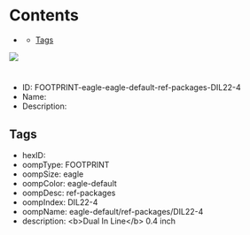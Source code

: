 



Contents
========

* [](#)
	* [Tags](#tags)
  
![][im]
# 

- ID: FOOTPRINT-eagle-eagle-default-ref-packages-DIL22-4
- Name: 
- Description: 

## Tags

- hexID: 
- oompType: FOOTPRINT
- oompSize: eagle
- oompColor: eagle-default
- oompDesc: ref-packages
- oompIndex: DIL22-4
- oompName: eagle-default/ref-packages/DIL22-4
- description: &lt;b&gt;Dual In Line&lt;/b&gt; 0.4 inch



[im]: image.png
